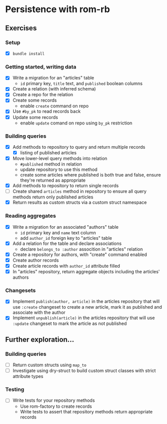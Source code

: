 # Persistence with rom-rb

## Exercises

### Setup

- [x] `bundle install`

### Getting started, writing data

- [x] Write a migration for an "articles" table
  - `id` primary key, `title` text, and `published` boolean columns
- [x] Create a relation (with inferred schema)
- [x] Create a repo for the relation
- [x] Create some records
  - enable `create` command on repo
- [x] Use `#by_pk` to read records back
- [x] Update some records
  - enable `update` comand on repo using `by_pk` restriction

### Building queries

- [x] Add methods to repository to query and return multiple records
  - [x] listing of published articles
- [x] Move lower-level query methods into relation
  - `#published` method in relation
  - update repository to use this method
  - create some articles where published is both true and false, ensure they're returned as appropriate
- [x] Add methods to repository to return single records
- [ ] Create shared `articles` method in repository to ensure all query methods return only published articles
- [x] Return results as custom structs via a custom struct namespace

### Reading aggregates

- [x] Write a migration for an associated "authors" table
  - `id` primary key and `name` text column
  - add `author_id` foreign key to "articles" table
- [x] Add a relation for the table and declare associations
  - declare `belongs_to :author` assocition in "articles" relation
- [x] Create a repository for authors, with "create" command enabled
- [x] Create author records
- [x] Create article records with `author_id` attribute filled
- [x] In "articles" repository, return aggregate objects including the articles' authors

### Changesets

- [x] Implement `publish(author, article)` in the articles repository that will use `:create` changeset to create a new article, mark it as published and associate with the author
- [x] Implement `unpublish(article)` in the articles repository that will use `:update` changeset to mark the article as not published

## Further exploration...

### Building queries

- [ ] Return custom structs using `map_to`
- [ ] Investigate using dry-struct to build custom struct classes with strict attribute types

### Testing

- [ ] Write tests for your repository methods
  - Use rom-factory to create records
  - Write tests to assert that repository methods return appropriate records
